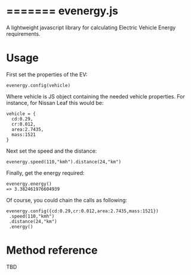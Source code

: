 =======
evenergy.js
===========

A lightweight javascript library for calculating Electric Vehicle Energy requirements.

# Usage

First set the properties of the EV:

    evenergy.config(vehicle)

Where vehicle is JS object containing the needed vehicle properties. For instance, for Nissan Leaf this would be:
    
    vehicle = {
      cd:0.29,
      cr:0.012,
      area:2.7435,
      mass:1521
    }

Next set the speed and the distance:

    evenergy.speed(110,"kmh").distance(24,"km")

Finally, get the energy required:

    evenergy.energy() 
    => 3.382461976604939


Of course, you could chain the calls as following:

    evenergy.config({cd:0.29,cr:0.012,area:2.7435,mass:1521})
     .speed(110,"kmh")
     .distance(24,"km")
     .energy()

# Method reference 

TBD
